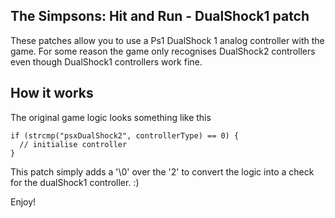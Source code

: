 The Simpsons: Hit and Run - DualShock1 patch
--------------------------------------------

These patches allow you to use a Ps1 DualShock 1 analog controller with the game.
For some reason the game only recognises DualShock2 controllers even though DualShock1 controllers work fine.

How it works
------------

The original game logic looks something like this

```
if (strcmp("psxDualShock2", controllerType) == 0) {
  // initialise controller
}
```

This patch simply adds a '\0' over the '2' to convert the logic into a check for the dualShock1 controller. :)

Enjoy!

